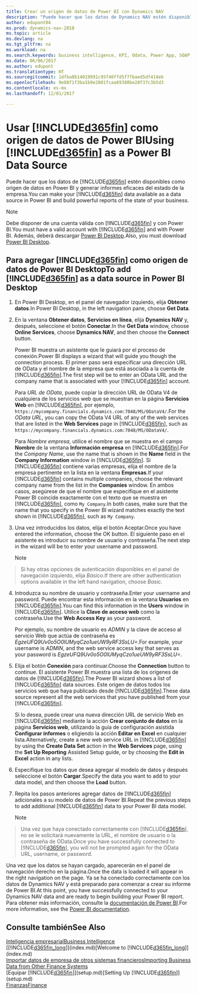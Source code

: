 ```yaml
---
title: Crear un origen de datos de Power BI con Dynamics NAV
description: "Puede hacer que los datos de Dynamics NAV estén disponibles como origen de datos en Power BI y generar informes eficaces del estado de la empresa."
author: edupont04
ms.prod: dynamics-nav-2018
ms.topic: article
ms.devlang: na
ms.tgt_pltfrm: na
ms.workload: na
ms.search.keywords: business intelligence, KPI, Odata, Power App, SOAP, analysis
ms.date: 06/06/2017
ms.author: edupont
ms.translationtype: HT
ms.sourcegitcommit: 1dfba8b14019991c95f40ffd5f7fbaed5df414eb
ms.openlocfilehash: 9e88f1f3ba1b9e2801fcaa69380be28f37c3b5d3
ms.contentlocale: es-mx
ms.lasthandoff: 12/01/2017

---
```

# <a name="using-included365finincludesd365finmdmd-as-a-power-bi-data-source"></a><span data-ttu-id="205e0-103">Usar [!INCLUDE[d365fin](includes/d365fin_md.md)] como origen de datos de Power BI</span><span class="sxs-lookup"><span data-stu-id="205e0-103">Using [!INCLUDE[d365fin](includes/d365fin_md.md)] as a Power BI Data Source</span></span>
<span data-ttu-id="205e0-104">Puede hacer que los datos de [!INCLUDE[d365fin](includes/d365fin_md.md)] estén disponibles como origen de datos en Power BI y generar informes eficaces del estado de la empresa.</span><span class="sxs-lookup"><span data-stu-id="205e0-104">You can make your [!INCLUDE[d365fin](includes/d365fin_md.md)] data available as a data source in Power BI and build powerful reports of the state of your business.</span></span>  

> [!NOTE]  
>   <span data-ttu-id="205e0-105">Debe disponer de una cuenta válida con [!INCLUDE[d365fin](includes/d365fin_md.md)] y con Power BI.</span><span class="sxs-lookup"><span data-stu-id="205e0-105">You must have a valid account with [!INCLUDE[d365fin](includes/d365fin_md.md)] and with Power BI.</span></span> <span data-ttu-id="205e0-106">Además, deberá descargar [Power BI Desktop](https://powerbi.microsoft.com/en-us/desktop/).</span><span class="sxs-lookup"><span data-stu-id="205e0-106">Also, you must download [Power BI Desktop](https://powerbi.microsoft.com/en-us/desktop/).</span></span>  

## <a name="to-add-included365finincludesd365finmdmd-as-a-data-source-in-power-bi-desktop"></a><span data-ttu-id="205e0-107">Para agregar [!INCLUDE[d365fin](includes/d365fin_md.md)] como origen de datos de Power BI Desktop</span><span class="sxs-lookup"><span data-stu-id="205e0-107">To add [!INCLUDE[d365fin](includes/d365fin_md.md)] as a data source in Power BI Desktop</span></span>
1. <span data-ttu-id="205e0-108">En Power BI Desktop, en el panel de navegador izquierdo, elija **Obtener datos**.</span><span class="sxs-lookup"><span data-stu-id="205e0-108">In Power BI Desktop, in the left navigation pane, choose **Get Data**.</span></span>
2. <span data-ttu-id="205e0-109">En la ventana **Obtener datos**, **Servicios en línea**, elija **Dynamics NAV** y, después, seleccione el botón **Conectar**.</span><span class="sxs-lookup"><span data-stu-id="205e0-109">In the **Get Data** window, choose **Online Services**, choose **Dynamics NAV**, and then choose the **Connect** button.</span></span>

   <span data-ttu-id="205e0-110">Power BI muestra un asistente que le guiará por el proceso de conexión.</span><span class="sxs-lookup"><span data-stu-id="205e0-110">Power BI displays a wizard that will guide you though the connection process.</span></span> <span data-ttu-id="205e0-111">El primer paso será especificar una dirección URL de OData y el nombre de la empresa que está asociada a la cuenta de [!INCLUDE[d365fin](includes/d365fin_md.md)].</span><span class="sxs-lookup"><span data-stu-id="205e0-111">The first step will be to enter an OData URL and the company name that is associated with your [!INCLUDE[d365fin](includes/d365fin_md.md)] account.</span></span>  

   <span data-ttu-id="205e0-112">Para *URL de OData*, puede copiar la dirección URL de OData V4 de cualquiera de los servicios web que se muestran en la página **Servicios Web** en [!INCLUDE[d365fin](includes/d365fin_md.md)], por ejemplo, `https://mycompany.financials.dynamics.com:7048/MS/ODataV4/`.</span><span class="sxs-lookup"><span data-stu-id="205e0-112">For the *OData URL*, you can copy the OData V4 URL of any of the web services that are listed in the **Web Services** page in [!INCLUDE[d365fin](includes/d365fin_md.md)], such as `https://mycompany.financials.dynamics.com:7048/MS/ODataV4/`.</span></span>  

   <span data-ttu-id="205e0-113">Para *Nombre empresa*, utilice el nombre que se muestra en el campo **Nombre** de la ventana **Información empresa** en [!INCLUDE[d365fin](includes/d365fin_md.md)].</span><span class="sxs-lookup"><span data-stu-id="205e0-113">For the *Company Name*, use the name that is shown in the **Name** field in the **Company Information** window in [!INCLUDE[d365fin](includes/d365fin_md.md)].</span></span> <span data-ttu-id="205e0-114">Si [!INCLUDE[d365fin](includes/d365fin_md.md)] contiene varias empresas, elija el nombre de la empresa pertinente en la lista en la ventana **Empresas**.</span><span class="sxs-lookup"><span data-stu-id="205e0-114">If your [!INCLUDE[d365fin](includes/d365fin_md.md)] contains multiple companies, choose the relevant company name from the list in the **Companies** window.</span></span> <span data-ttu-id="205e0-115">En ambos casos, asegúrese de que el nombre que especifique en el asistente Power BI coincide exactamente con el texto que se muestra en [!INCLUDE[d365fin](includes/d365fin_md.md)], como `My Company`.</span><span class="sxs-lookup"><span data-stu-id="205e0-115">In both cases, make sure that the name that you specify in the Power BI wizard matches exactly the text shown in [!INCLUDE[d365fin](includes/d365fin_md.md)], such as `My Company`.</span></span>
3. <span data-ttu-id="205e0-116">Una vez introducidos los datos, elija el botón Aceptar.</span><span class="sxs-lookup"><span data-stu-id="205e0-116">Once you have entered the information, choose the OK button.</span></span> <span data-ttu-id="205e0-117">El siguiente paso en el asistente es introducir su nombre de usuario y contraseña.</span><span class="sxs-lookup"><span data-stu-id="205e0-117">The next step in the wizard will be to enter your username and password.</span></span>

   > [!NOTE]  
>    <span data-ttu-id="205e0-118">Si hay otras opciones de autenticación disponibles en el panel de navegación izquierdo, elija *Básico*.</span><span class="sxs-lookup"><span data-stu-id="205e0-118">If there are other authentication options available in the left hand navigation, choose *Basic*.</span></span>
4. <span data-ttu-id="205e0-119">Introduzca su nombre de usuario y contraseña.</span><span class="sxs-lookup"><span data-stu-id="205e0-119">Enter your username and password.</span></span> <span data-ttu-id="205e0-120">Puede encontrar esta información en la ventana **Usuarios** en [!INCLUDE[d365fin](includes/d365fin_md.md)].</span><span class="sxs-lookup"><span data-stu-id="205e0-120">You can find this information in the **Users** window in [!INCLUDE[d365fin](includes/d365fin_md.md)].</span></span> <span data-ttu-id="205e0-121">Utilice la **Clave de acceso web** como la contraseña.</span><span class="sxs-lookup"><span data-stu-id="205e0-121">Use the **Web Access Key** as your password.</span></span>

   <span data-ttu-id="205e0-122">Por ejemplo, su nombre de usuario es *ADMIN* y la clave de acceso al servicio Web que actúa de contraseña es *EgzeUFQ9Uv0o5O0lUMyqCzo1ueUW9yRF3SsLU=*.</span><span class="sxs-lookup"><span data-stu-id="205e0-122">For example, your username is *ADMIN*, and the web service access key that serves as your password is *EgzeUFQ9Uv0o5O0lUMyqCzo1ueUW9yRF3SsLU=*.</span></span>
5. <span data-ttu-id="205e0-123">Elija el botón **Conexión** para continuar.</span><span class="sxs-lookup"><span data-stu-id="205e0-123">Choose the **Connection** button to continue.</span></span> <span data-ttu-id="205e0-124">El asistente Power BI muestra una lista de los orígenes de datos de [!INCLUDE[d365fin](includes/d365fin_md.md)].</span><span class="sxs-lookup"><span data-stu-id="205e0-124">The Power BI wizard shows a list of [!INCLUDE[d365fin](includes/d365fin_md.md)] data sources.</span></span> <span data-ttu-id="205e0-125">Este origen de datos todos los servicios web que haya publicado desde [!INCLUDE[d365fin](includes/d365fin_md.md)].</span><span class="sxs-lookup"><span data-stu-id="205e0-125">These data source represent all the web services that you have published from your [!INCLUDE[d365fin](includes/d365fin_md.md)].</span></span>

   <span data-ttu-id="205e0-126">Si lo desea, puede crear una nueva dirección URL de servicio Web en [!INCLUDE[d365fin](includes/d365fin_md.md)] mediante la acción **Crear conjunto de datos** en la página **Servicios web**, utilizando la guía de configuración asistida **Configurar informes** o eligiendo la acción **Editar en Excel** en cualquier lista.</span><span class="sxs-lookup"><span data-stu-id="205e0-126">Alternatively, create a new web service URL in [!INCLUDE[d365fin](includes/d365fin_md.md)] by using the **Create Data Set** action in the **Web Services** page, using the **Set Up Reporting** Assisted Setup guide, or by choosing the **Edit in Excel** action in any lists.</span></span>

6. <span data-ttu-id="205e0-127">Especifique los datos que desea agregar al modelo de datos y después seleccione el botón **Cargar**.</span><span class="sxs-lookup"><span data-stu-id="205e0-127">Specify the data you want to add to your data model, and then choose the **Load** button.</span></span>
7. <span data-ttu-id="205e0-128">Repita los pasos anteriores agregar datos de [!INCLUDE[d365fin](includes/d365fin_md.md)] adicionales a su modelo de datos de Power BI.</span><span class="sxs-lookup"><span data-stu-id="205e0-128">Repeat the previous steps to add additional [!INCLUDE[d365fin](includes/d365fin_md.md)] data to your Power BI data model.</span></span>

   > [!NOTE]  
>    <span data-ttu-id="205e0-129">Una vez que haya conectado correctamente con [!INCLUDE[d365fin](includes/d365fin_md.md)], no se le solicitará nuevamente la URL, el nombre de usuario o la contraseña de OData.</span><span class="sxs-lookup"><span data-stu-id="205e0-129">Once you have successfully connected to [!INCLUDE[d365fin](includes/d365fin_md.md)], you will not be prompted again for the OData URL, username, or password.</span></span>

<span data-ttu-id="205e0-130">Una vez que los datos se hayan cargado, aparecerán en el panel de navegación derecho en la página.</span><span class="sxs-lookup"><span data-stu-id="205e0-130">Once the data is loaded it will appear in the right navigation on the page.</span></span> <span data-ttu-id="205e0-131">Ya se ha conectado correctamente con los datos de Dynamics NAV y está preparado para comenzar a crear su informe de Power BI.</span><span class="sxs-lookup"><span data-stu-id="205e0-131">At this point, you have successfully connected to your Dynamics NAV data and are ready to begin building your Power BI report.</span></span> <span data-ttu-id="205e0-132">Para obtener más información, consulte la [documentación de Power BI](https://powerbi.microsoft.com/documentation/powerbi-landing-page/).</span><span class="sxs-lookup"><span data-stu-id="205e0-132">For more information, see the [Power BI documentation](https://powerbi.microsoft.com/documentation/powerbi-landing-page/).</span></span>

## <a name="see-also"></a><span data-ttu-id="205e0-133">Consulte también</span><span class="sxs-lookup"><span data-stu-id="205e0-133">See Also</span></span>
[<span data-ttu-id="205e0-134">Inteligencia empresarial</span><span class="sxs-lookup"><span data-stu-id="205e0-134">Business Intelligence</span></span>](bi.md)  
<span data-ttu-id="205e0-135">[[!INCLUDE[d365fin_long](includes/d365fin_long_md.md)]](index.md)</span><span class="sxs-lookup"><span data-stu-id="205e0-135">[Welcome to [!INCLUDE[d365fin_long](includes/d365fin_long_md.md)]](index.md)</span></span>  
[<span data-ttu-id="205e0-136">Importar datos de empresa de otros sistemas financieros</span><span class="sxs-lookup"><span data-stu-id="205e0-136">Importing Business Data from Other Finance Systems</span></span>](upload-data.md)  
<span data-ttu-id="205e0-137">[Equipar [!INCLUDE[d365fin](includes/d365fin_md.md)]](setup.md)</span><span class="sxs-lookup"><span data-stu-id="205e0-137">[Setting Up [!INCLUDE[d365fin](includes/d365fin_md.md)]](setup.md)</span></span>  
[<span data-ttu-id="205e0-138">Finanzas</span><span class="sxs-lookup"><span data-stu-id="205e0-138">Finance</span></span>](finance.md)  

